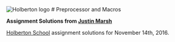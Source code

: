 <img src="https://www.holbertonschool.com/assets/holberton-logo-1cc451260ca3cd297def53f2250a9794810667c7ca7b5fa5879a569a457bf16f.png" alt="Holberton logo">
# Preprocessor and Macros

**Assignment Solutions from [Justin Marsh](https://twitter.com/dogonthecircuit)**

[Holberton School](https://www.holbertonschool.com) assignment solutions for November 14th, 2016.
